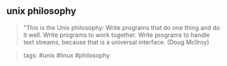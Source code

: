 unix  philosophy
---


> "This is the Unix philosophy: Write programs that do one thing and do it well. Write programs to work together. Write programs to handle text streams, because that is a universal interface. (Doug McIlroy)


> tags: #unix #linux #philosophy
